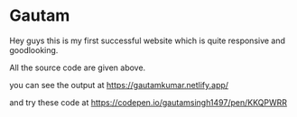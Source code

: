 # Gautam
Hey guys this is my first successful website which is quite responsive and goodlooking.


All the source code are given above.


you can see the output at https://gautamkumar.netlify.app/

and try these code at https://codepen.io/gautamsingh1497/pen/KKQPWRR
